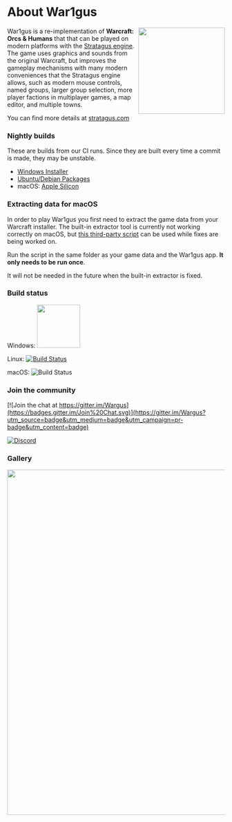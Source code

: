 # About War1gus

<img src="./ico_alt.svg" width="200" align="right" />

War1gus is a re-implementation of **Warcraft: Orcs & Humans** that that can be played on modern platforms with the [Stratagus engine](https://github.com/Wargus/stratagus). The game uses graphics and sounds from the original Warcraft, but improves the gameplay mechanisms with many modern conveniences that the Stratagus engine allows, such as modern mouse controls, named groups, larger group selection, more player factions in multiplayer games, a map editor, and multiple towns. 

You can find more details at [stratagus.com](https://stratagus.com/war1gus.html) 

### Nightly builds

These are builds from our CI runs. Since they are built every time a commit is made, they may be unstable. 

- [Windows Installer](https://github.com/Wargus/war1gus/releases/tag/master-builds)
- [Ubuntu/Debian Packages](https://launchpad.net/~stratagus/+archive/ubuntu/ppa) 
- macOS: [Apple Silicon](https://github.com/Wargus/war1gus/actions/workflows/macos.yml?query=branch%3Amaster)

### Extracting data for macOS

In order to play War1gus you first need to extract the game data from your Warcraft installer. The built-in extractor tool is currently not working correctly on macOS, but
[this third-party script](https://github.com/shinra-electric/Stratagus-Data-Extractor-Script) can be used while fixes are being worked on. <br>

Run the script in the same folder as your game data and the War1gus app. **It only needs to be run once**. 

It will not be needed in the future when the built-in extractor is fixed. 

### Build status

Windows: <a href="https://ci.appveyor.com/project/timfel/war1gus"><img width="100" src="https://ci.appveyor.com/api/projects/status/github/Wargus/war1gus?branch=master&svg=true"></a>

Linux: [![Build Status](https://travis-ci.org/Wargus/war1gus.svg?branch=master)](https://travis-ci.org/Wargus/war1gus)

macOS: ![Build Status](https://github.com/Wargus/war1gus/actions/workflows/macos.yml/badge.svg)


### Join the community
[![Join the chat at https://gitter.im/Wargus](https://badges.gitter.im/Join%20Chat.svg)](https://gitter.im/Wargus?utm_source=badge&utm_medium=badge&utm_campaign=pr-badge&utm_content=badge)

[![Discord](https://img.shields.io/discord/780082494447288340?style=flat-square&logo=discord&label=discord)](https://discord.gg/dQGxaw3QfB)

### Gallery
<img width="800" src="https://user-images.githubusercontent.com/93911529/157967177-0eab04af-a704-415d-8f6f-294d0e5aaed0.png">
